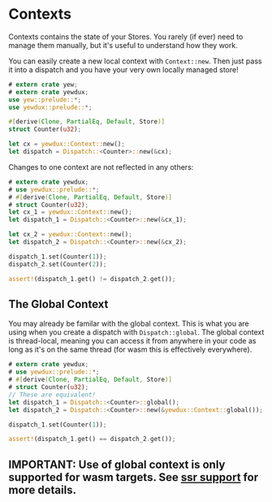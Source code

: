 # Contexts

Contexts contains the state of your Stores. You rarely (if ever) need to manage them manually, but
it's useful to understand how they work.

You can easily create a new local context with `Context::new`. Then just pass it into a dispatch and
you have your very own locally managed store!

```rust
# extern crate yew;
# extern crate yewdux;
use yew::prelude::*;
use yewdux::prelude::*;

#[derive(Clone, PartialEq, Default, Store)]
struct Counter(u32);

let cx = yewdux::Context::new();
let dispatch = Dispatch::<Counter>::new(&cx);
```

Changes to one context are not reflected in any others:

```rust
# extern crate yewdux;
# use yewdux::prelude::*;
# #[derive(Clone, PartialEq, Default, Store)]
# struct Counter(u32);
let cx_1 = yewdux::Context::new();
let dispatch_1 = Dispatch::<Counter>::new(&cx_1);

let cx_2 = yewdux::Context::new();
let dispatch_2 = Dispatch::<Counter>::new(&cx_2);

dispatch_1.set(Counter(1));
dispatch_2.set(Counter(2));

assert!(dispatch_1.get() != dispatch_2.get());
```

## The Global Context

You may already be familar with the global context. This is what you are using when you create a
dispatch with `Dispatch::global`. The global context is thread-local, meaning you can access it from
anywhere in your code as long as it's on the same thread (for wasm this is effectively everywhere).

```rust
# extern crate yewdux;
# use yewdux::prelude::*;
# #[derive(Clone, PartialEq, Default, Store)]
# struct Counter(u32);
// These are equivalent!
let dispatch_1 = Dispatch::<Counter>::global();
let dispatch_2 = Dispatch::<Counter>::new(&yewdux::Context::global());

dispatch_1.set(Counter(1));

assert!(dispatch_1.get() == dispatch_2.get());
```

**IMPORTANT**: Use of global context is only supported for wasm targets. See [ssr support](./ssr.md)
for more details.
-------

